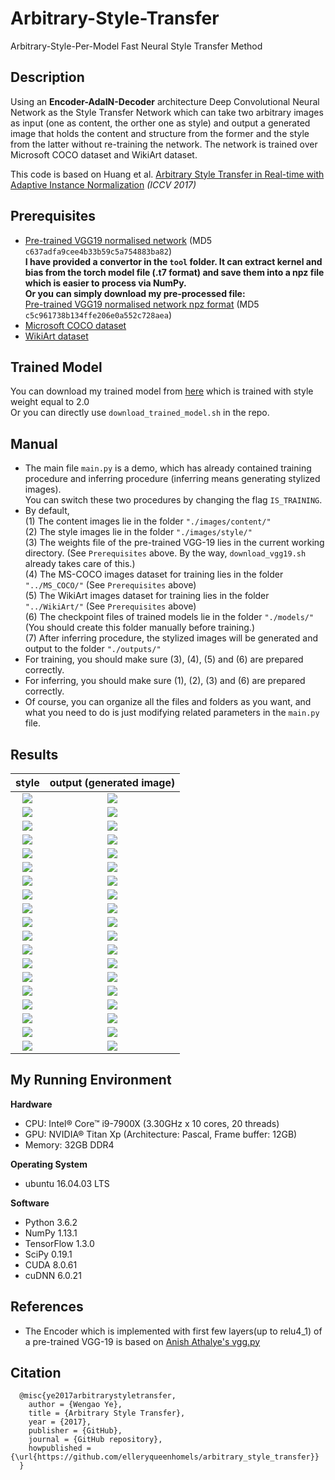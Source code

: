 # Arbitrary-Style-Transfer

Arbitrary-Style-Per-Model Fast Neural Style Transfer Method

## Description
Using an <b>Encoder-AdaIN-Decoder</b> architecture Deep Convolutional Neural Network as the Style Transfer Network which can take two arbitrary images as input (one as content, the orther one as style) and output a generated image that holds the content and structure from the former and the style from the latter without re-training the network.
The network is trained over Microsoft COCO dataset and WikiArt dataset.

This code is based on Huang et al. [Arbitrary Style Transfer in Real-time with Adaptive Instance Normalization](https://arxiv.org/pdf/1703.06868.pdf) *(ICCV 2017)*

## Prerequisites
- [Pre-trained VGG19 normalised network](https://s3.amazonaws.com/xunhuang-public/adain/vgg_normalised.t7) (MD5 `c637adfa9cee4b33b59c5a754883ba82`) <br/><b>I have provided a convertor in the `tool` folder. It can extract kernel and bias from the torch model file (.t7 format) and save them into a npz file which is easier to process via NumPy.</b> <br/><b>Or you can simply download my pre-processed file:</b> <br/>[Pre-trained VGG19 normalised network npz format](https://s3-us-west-2.amazonaws.com/wengaoye/vgg19_normalised.npz) (MD5 `c5c961738b134ffe206e0a552c728aea`)
- [Microsoft COCO dataset](http://msvocds.blob.core.windows.net/coco2014/train2014.zip)
- [WikiArt dataset](https://www.kaggle.com/c/painter-by-numbers)

## Trained Model
You can download my trained model from [here](https://s3-us-west-2.amazonaws.com/wengaoye/arbitrary_style_model_style-weight-2e0.zip) which is trained with style weight equal to 2.0<br/>Or you can directly use `download_trained_model.sh` in the repo.

## Manual
- The main file `main.py` is a demo, which has already contained training procedure and inferring procedure (inferring means generating stylized images).<br />You can switch these two procedures by changing the flag `IS_TRAINING`.
- By default,<br />(1) The content images lie in the folder `"./images/content/"`<br />(2) The style images lie in the folder `"./images/style/"`<br />(3) The weights file of the pre-trained VGG-19 lies in the current working directory. (See `Prerequisites` above. By the way, `download_vgg19.sh` already takes care of this.)<br />(4) The MS-COCO images dataset for training lies in the folder `"../MS_COCO/"` (See `Prerequisites` above)<br />(5) The WikiArt images dataset for training lies in the folder `"../WikiArt/"` (See `Prerequisites` above)<br />(6) The checkpoint files of trained models lie in the folder `"./models/"` (You should create this folder manually before training.)<br />(7) After inferring procedure, the stylized images will be generated and output to the folder `"./outputs/"`
- For training, you should make sure (3), (4), (5) and (6) are prepared correctly.
- For inferring, you should make sure (1), (2), (3) and (6) are prepared correctly.
- Of course, you can organize all the files and folders as you want, and what you need to do is just modifying related parameters in the `main.py` file.

## Results
| style | output (generated image) |
| :----: | :----: |
|![](https://github.com/elleryqueenhomels/arbitrary_style_transfer/blob/master/images/style_thumb/udnie_thumb.jpg)|  ![](https://github.com/elleryqueenhomels/arbitrary_style_transfer/blob/master/outputs/udnie-lance-2.0.jpg)  |
|![](https://github.com/elleryqueenhomels/arbitrary_style_transfer/blob/master/images/style_thumb/escher_sphere_thumb.jpg)|  ![](https://github.com/elleryqueenhomels/arbitrary_style_transfer/blob/master/outputs/escher_sphere-lance-2.0.jpg)  |
|![](https://github.com/elleryqueenhomels/arbitrary_style_transfer/blob/master/images/style_thumb/mosaic_thumb.jpg)|  ![](https://github.com/elleryqueenhomels/arbitrary_style_transfer/blob/master/outputs/mosaic-lance-2.0.jpg)  |
|![](https://github.com/elleryqueenhomels/arbitrary_style_transfer/blob/master/images/style_thumb/cat_thumb.jpg)|  ![](https://github.com/elleryqueenhomels/arbitrary_style_transfer/blob/master/outputs/cat-lance-2.0.jpg)  |
|![](https://github.com/elleryqueenhomels/arbitrary_style_transfer/blob/master/images/style_thumb/lion_thumb.jpg)|  ![](https://github.com/elleryqueenhomels/arbitrary_style_transfer/blob/master/outputs/lion-lance-2.0.jpg)  |
|![](https://github.com/elleryqueenhomels/arbitrary_style_transfer/blob/master/images/style_thumb/woman_matisse_thumb.jpg)|  ![](https://github.com/elleryqueenhomels/arbitrary_style_transfer/blob/master/outputs/woman_matisse-lance-2.0.jpg)  |
|![](https://github.com/elleryqueenhomels/arbitrary_style_transfer/blob/master/images/style_thumb/udnie_thumb.jpg)|  ![](https://github.com/elleryqueenhomels/arbitrary_style_transfer/blob/master/outputs/udnie-brad_pitt-2.0.jpg)  |
|![](https://github.com/elleryqueenhomels/arbitrary_style_transfer/blob/master/images/style_thumb/escher_sphere_thumb.jpg)|  ![](https://github.com/elleryqueenhomels/arbitrary_style_transfer/blob/master/outputs/escher_sphere-brad_pitt-2.0.jpg)  |
|![](https://github.com/elleryqueenhomels/arbitrary_style_transfer/blob/master/images/style_thumb/mosaic_thumb.jpg)|  ![](https://github.com/elleryqueenhomels/arbitrary_style_transfer/blob/master/outputs/mosaic-brad_pitt-2.0.jpg)  |
|![](https://github.com/elleryqueenhomels/arbitrary_style_transfer/blob/master/images/style_thumb/udnie_thumb.jpg)|  ![](https://github.com/elleryqueenhomels/arbitrary_style_transfer/blob/master/outputs/udnie-chicago-2.0.jpg)  |
|![](https://github.com/elleryqueenhomels/arbitrary_style_transfer/blob/master/images/style_thumb/escher_sphere_thumb.jpg)|  ![](https://github.com/elleryqueenhomels/arbitrary_style_transfer/blob/master/outputs/escher_sphere-chicago-2.0.jpg)  |
|![](https://github.com/elleryqueenhomels/arbitrary_style_transfer/blob/master/images/style_thumb/cat_thumb.jpg)|  ![](https://github.com/elleryqueenhomels/arbitrary_style_transfer/blob/master/outputs/cat-chicago-2.0.jpg)  |
|![](https://github.com/elleryqueenhomels/arbitrary_style_transfer/blob/master/images/style_thumb/lion_thumb.jpg)|  ![](https://github.com/elleryqueenhomels/arbitrary_style_transfer/blob/master/outputs/lion-chicago-2.0.jpg)  |
|![](https://github.com/elleryqueenhomels/arbitrary_style_transfer/blob/master/images/style_thumb/woman_matisse_thumb.jpg)|  ![](https://github.com/elleryqueenhomels/arbitrary_style_transfer/blob/master/outputs/woman_matisse-chicago-2.0.jpg)  |
|![](https://github.com/elleryqueenhomels/arbitrary_style_transfer/blob/master/images/style_thumb/escher_sphere_thumb.jpg)|  ![](https://github.com/elleryqueenhomels/arbitrary_style_transfer/blob/master/outputs/escher_sphere-karya-2.0.jpg)  |
|![](https://github.com/elleryqueenhomels/arbitrary_style_transfer/blob/master/images/style_thumb/lion_thumb.jpg)|  ![](https://github.com/elleryqueenhomels/arbitrary_style_transfer/blob/master/outputs/lion-karya-2.0.jpg)  |
|![](https://github.com/elleryqueenhomels/arbitrary_style_transfer/blob/master/images/style_thumb/escher_sphere_thumb.jpg)|  ![](https://github.com/elleryqueenhomels/arbitrary_style_transfer/blob/master/outputs/escher_sphere-stata-2.0.jpg)  |
|![](https://github.com/elleryqueenhomels/arbitrary_style_transfer/blob/master/images/style_thumb/mosaic_thumb.jpg)|  ![](https://github.com/elleryqueenhomels/arbitrary_style_transfer/blob/master/outputs/mosaic-stata-2.0.jpg)  |
|![](https://github.com/elleryqueenhomels/arbitrary_style_transfer/blob/master/images/style_thumb/cat_thumb.jpg)|  ![](https://github.com/elleryqueenhomels/arbitrary_style_transfer/blob/master/outputs/cat-stata-2.0.jpg)  |

## My Running Environment
<b>Hardware</b>
- CPU: Intel® Core™ i9-7900X (3.30GHz x 10 cores, 20 threads)
- GPU: NVIDIA® Titan Xp (Architecture: Pascal, Frame buffer: 12GB)
- Memory: 32GB DDR4

<b>Operating System</b>
- ubuntu 16.04.03 LTS

<b>Software</b>
- Python 3.6.2
- NumPy 1.13.1
- TensorFlow 1.3.0
- SciPy 0.19.1
- CUDA 8.0.61
- cuDNN 6.0.21

## References
- The Encoder which is implemented with first few layers(up to relu4_1) of a pre-trained VGG-19 is based on [Anish Athalye's vgg.py](https://github.com/anishathalye/neural-style/blob/master/vgg.py)

## Citation
```
  @misc{ye2017arbitrarystyletransfer,
    author = {Wengao Ye},
    title = {Arbitrary Style Transfer},
    year = {2017},
    publisher = {GitHub},
    journal = {GitHub repository},
    howpublished = {\url{https://github.com/elleryqueenhomels/arbitrary_style_transfer}}
  }
```

